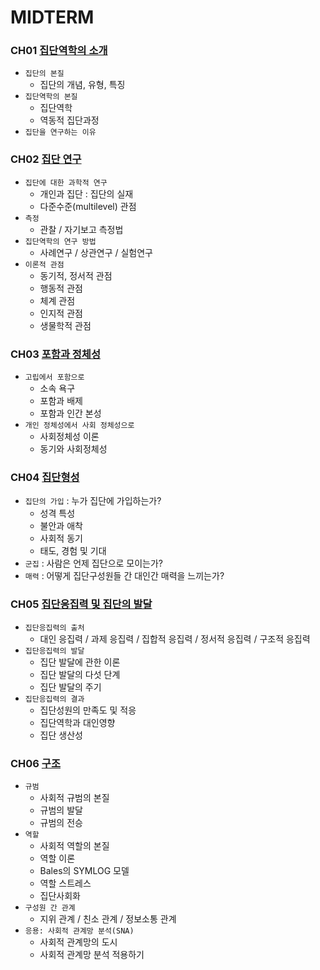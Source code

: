 # MIDTERM
### CH01 [집단역학의 소개](./CH01.md)
- `집단의 본질`
	- 집단의 개념, 유형, 특징
- `집단역학의 본질`
	- 집단역학
	- 역동적 집단과정
- `집단을 연구하는 이유`
### CH02 [집단 연구](./CH02.md)
- `집단에 대한 과학적 연구`
	- 개인과 집단 : 집단의 실재
	- 다준수준(multilevel) 관점
- `측정`
	- 관찰 / 자기보고 측정법
- `집단역학의 연구 방법`
	- 사례연구 / 상관연구 / 실험연구
- `이론적 관점`
	- 동기적, 정서적 관점
	- 행동적 관점
	- 체계 관점
	- 인지적 관점
	- 생물학적 관점
### CH03 [포함과 정체성](./CH03.md)
- `고립에서 포함으로`
	- 소속 욕구
	- 포함과 배제
	- 포함과 인간 본성
- `개인 정체성에서 사회 정체성으로`
	- 사회정체성 이론
	- 동기와 사회정체성
### CH04 [집단형성](./CH04.md)
- `집단의 가입` : 누가 집단에 가입하는가?
	- 성격 특성
	- 불안과 애착
	- 사회적 동기
	- 태도, 경험 및 기대
- `군집` : 사람은 언제 집단으로 모이는가?
- `매력` : 어떻게 집단구성원들 간 대인간 매력을 느끼는가?
### CH05 [집단응집력 및 집단의 발달](./CH05.md)
- `집단응집력의 출처`
	- 대인 응집력 / 과제 응집력 / 집합적 응집력 / 정서적 응집력 / 구조적 응집력
- `집단응집력의 발달`
	- 집단 발달에 관한 이론
	- 집단 발달의 다섯 단계
	- 집단 발달의 주기
- `집단응집력의 결과`
	- 집단성원의 만족도 및 적응
	- 집단역학과 대인영향
	- 집단 생산성
### CH06 [구조](./CH06.md)
- `규범`
	- 사회적 규범의 본질
	- 규범의 발달
	- 규범의 전승
- `역할`
	- 사회적 역할의 본질
	- 역할 이론
	- Bales의 SYMLOG 모델
	- 역할 스트레스
	- 집단사회화
- `구성원 간 관계`
	- 지위 관계 / 친소 관계 / 정보소통 관계
- `응용: 사회적 관계망 분석(SNA)`
	- 사회적 관계망의 도시
	- 사회적 관계망 분석 적용하기